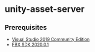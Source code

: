 # unity-asset-server

## Prerequisites

* [Visual Studio 2019 Community Edition](https://visualstudio.microsoft.com/thank-you-downloading-visual-studio/?sku=Community&rel=16)
* [FBX SDK 2020.0.1](https://www.autodesk.com/developer-network/platform-technologies/fbx-sdk-2020-0)


